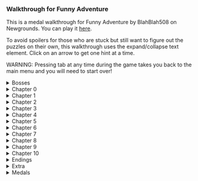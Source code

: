 <h3>Walkthrough for Funny Adventure</h3>

This is a medal walkthrough for Funny Adventure by BlahBlah508 on Newgrounds. You can play it [here](https://www.newgrounds.com/portal/view/659880).

To avoid spoilers for those who are stuck but still want to figure out the puzzles on their own, this walkthrough uses the expand/collapse text element. Click on an arrow to get one hint at a time.

WARNING: Pressing tab at any time during the game takes you back to the main menu and you will need to start over!
<details>
<summary>Bosses</summary>

- At the end of each chapter there is a boss fight. They all work the same. Wait for the red orb to appear and then hover over it with your mouse. Remember that you only deal damage when you *enter* the hitbox. No need to click. A good strategy is usually to follow the orb slightly at the edge of it and hope to get many hits in a row.

- <details><summary>You can cheat them...</summary>

  - ...by holding down the mouse button to prevent yourself from getting hit. You still need to release to be able to damage the bosses though.
  </details>
  </details>

<details>
<summary>Chapter 0</summary>

- First two stages don't really matter. You cannot win.

- <details><summary>Stage 0-3</summary>

  - Click the arrow Aquarius is holding.
  </details>
  </details>

<details>
<summary>Chapter 1</summary>

- <details><summary>Stage 1-1</summary>

  - Choose Gemini

  - <details><summary>Secret medal</summary>

    - Try to choose someone else to get Evil King`s Feast.
    </details>
  </details>

- <details><summary>Stage 1-2</summary>

  - Up and Up

  - The code "IV VII XV XVI XXIII XLII" is told to be used at stage 1-4. However, it is not the real code. It is essential as a hint though so it's still worth to note.
  </details>

- <details><summary>Stage 1-3</summary>

  - The present and the text "Spot The Difference". Remember that you have a time limit.
  </details>

- <details><summary>Stage 1-4</summary>

  - <details><summary>First phase</summary>

    - Click the space above "Enter" and write 90
    </details>

  - <details><summary>Second phase</summary>

    - Remember the message from 1-2? If you search the internet for lost 4 7 15 16 23 42 you can easily find the answer.

    - <details><summary>Still lost?</summary>

      - The code is "4 8 15 16 23 42" and is from the TV series Lost. Remember that you can copy and paste.
      </details>
    </details>
  </details>

- <details><summary>Stage 1-5</summary>

  - Secondary click and then choose "Click here to win".
  </details>

- <details><summary>Stage 1-6</summary>

  - <details><summary>Take something litterally. Can you see the note?</summary>

    - Drag the note Gemini is whistling to Pig.
    </details>
  </details>
  
- <details><summary>Stage 1-7</summary>

  - The dot is in the bottom left corner between the 1 and 7 instead of -.
  </details>
  
- <details><summary>Stage 1-8</summary>

  - These are hieroglyphs. You should be able to find the answer by searching the interned for pictures of them and then testing around with solutions.

  - <details><summary>Answer</summary>

    - 8:10 am
    </details>
  </details>
  
- <details><summary>Stage 1-9</summary>

  - Click the blue button and stay at the far left of the screen so you don't collide with the walls at the end. Then click the green button.
  </details>
  
- <details><summary>Stage 1-10</summary>

  - WARNING: This boss can bug out if you try too many times. Just make sure to complete the stage before it does that. You can get hit by the explosions.
  </details>
</details>
  
<details>
<summary>Chapter 2</summary>
  
- <details><summary>Stage 2-1</summary>

  - Do you have a phone with actual buttons for each number lying around? You could need to take a look at it for this stage.

  - <details><summary>Click on the blue panel to enter the code</summary>

    - The code is on the same buttons as the letters KEY: 539
    </details>
  </details>
  
- <details><summary>Stage 2-2</summary>
  
  - <details><summary>First code</summary>
  
    - Drag the pieces of paper to puzzle together the first four-digit code.
  
    - <details><summary>This code is almost too obvious</summary>

      - It is "****"
      </details>
    </details>

  - <details><summary>Second code</summary>

    - The green paper that shows up also shows the correct code
  
    - <details><summary>...but it could be really hard to read.</summary>

      - It is upside down. 15177135
      </details>
    </details>
  </details>

- <details><summary>Stage 2-3</summary>

  - Click on Nigel enough times.
  </details>
  
- <details><summary>Stage 2-4</summary>

  - You can drag around the word THIS but for no purpose.
  
  - <details><summary>There is something more litteral you can drag around too</summary>

    - The whole box of text.
    </details>
  </details>
  
- <details><summary>Stage 2-5</summary>

  - <details><summary>First three answers are put in the first field, "Answer:". You just need to do the math.</summary>

    - 5, 3, 7
    </details>
  
  - <details><summary>Fourth answer is put as the "Date answer:". It is trickier, but you can brute force it easily since if just one number is correct you won't lose life.</summary>

    - 2014-4-1
    </details>

  - <details><summary>Medal</summary>

    - Simply lose the stage by answering wrong enough times to get Panic Cat.
    </details>
  </details>
  
- <details><summary>Stage 2-6</summary>

  - One of the cameras you need to find is the camera you get as reference.

  - <details><summary>Spoiler pic</summary>
  
    ![](https://github.com/JME10135/Test/blob/JME10135-patch-1/J.png)
    </details>
  
- <details><summary>Stage 2-7</summary>

  - <details><summary>You need to lose to be able to win.</summary>
  
    - Click the blue circle, then on the losing screen click the o in "LOSE".
    </details>
  </details>
  
- <details><summary>Stage 2-8</summary>

  - <details><summary>A wordplay, which is going to be very common in this game.</summary>

    - Click "BALL" in "2-8 - THE BALL".
    </details>
  </details>
  
- <details><summary>Stage 2-9</summary>

  - Drag the gun away from yourself.

  - <details><summary>Medal</summary>

    - Click the gun to shoot yourself and get 2 o'clock murder.
    </details>
  </details>
  
- <details><summary>Stage 2-10</summary>

  - Bottom left corner is a safe spot.
  </details>
  </details>

<details>
<summary>Chapter 3</summary>
  
- <details><summary>Stage 3-1</summary>

  - Click the Gemini sign on the wall. Then click the pit to enter it.
  
  - <details><summary>PUZZLE PIECE</summary>

    - After you have clicked the Gemini sign, click the Aquarius sign (pointed on with green). Then enter the pit. The pit should glow red before you enter it. Down there you can click on the piece of paper that shows 508. You need to click all 5 pieces through the game in order to be able to achieve some of the endings. If you entered the pit without the puzzle piece you won't get a certain medal at the end.

    ![](https://github.com/JME10135/Test/blob/JME10135-patch-1/J.png)
    </details>
  </details>

- <details><summary>Stage 3-2</summary>

  - Click the white button as fast as you can. When the lid is gone, click the other white hole to win.

  - <details><summary>PUZZLE PIECE</summary>
  
    - Click on the piece of paper that shows 3 to be able to unlock something at the end (but you need all 5 pieces to do so).
    ![](https://github.com/JME10135/Test/blob/JME10135-patch-1/J.png)
    </details>
  </details>
  
- <details><summary>Stage 3-3</summary>

  - Click "YES", then drag the hammer to the pig to get some money. Then click "YES" again.
  </details>
  
- <details><summary>Stage 3-4</summary>

  - Drag the screen to the side a bunch of times. It is actually a moveable gray rectangle. Click the door behind to open it and again to enter it.
  </details>
  
- <details><summary>Stage 3-5</summary>

  - Click on Nigel till you win.
  </details>
  
- <details><summary>Stage 3-6</summary>

  - <details><summary>Enter the current date</summary>

    - 2014/9/21
    </details>
  </details>
  
- <details><summary>Stage 3-7</summary>

  - Click on what best resemble a handle. It it mostly yellow.
  </details>
  
- <details><summary>Stage 3-8</summary>

  - <details><summary>There is a hidden red dod somewhere</summary>

    - It is on the number 9 on the clock.
    </details>
  </details>
  
- <details><summary>Stage 3-9</summary>

  - Click any of Nigel's choises.

  - <details><summary>Medal</summary>

    - Lose by clicking any of your own choises to get Prompt by a ghost.
    </details>
  </details>
  
- <details><summary>Stage 3-10</summary>

  - The bottom left corner is a safe spot.
  </details>
  </details>

<details>
<summary>Chapter 4</summary>
  
- <details><summary>Stage 4-1</summary>

  - Go to mercury (the green planet) to pick up the translator. (Optional)
 
  - Go to earth to pick up the map.
 
  - Go to mars and click on the door. (You can use the translator on the alien)

  - <details><summary>PUZZLE PIECE/summary>
 
    - While on mars, click on the puzzle piece that reads 27. You can barely see the 2 at the edge of the screen behind the door. Collect all 5 pieces through the game to unlock some alternative endings at the end.

    ![](https://github.com/JME10135/Test/blob/JME10135-patch-1/J.png)
    </details>
  </details>
  
- <details><summary>Stage 4-2</summary>

  - Click on three maps. One is carrie holding and another is clearly visible on a big yellow flower. The last map is well hidden besides the "Item to find" text. A corner is sticking out next to it.
  </details>
  
- <details><summary>Stage 4-3</summary>

  - <details><summary>You cannot touch the sun with your mouse. Is there another way to move the sun?</summary>

    - There is a green directional arrow. Hold that directional arrow down on your keyboard. Then click the earth artifact behind with your mouse.
    </details>
  </details>
  
- <details><summary>Stage 4-4</summary>

  - More hieroglyphs. Try to search the internet for similar pictures of them.

  - <details><summary>The password is fitting for what you search for.</summary>
 
    - "Fire"
    </details>
  </details>
  
- <details><summary>Stage 4-5</summary>

  - This is the same as in stage 4-3. Just an extra click on the fire artifact.
  </details>
  
- <details><summary>Stage 4-6</summary>

  - Click the tank to win.

  - <details><summary>Medal</summary>

    - Lose by choosing either Attack or Defence to get Think twice before do something like that.
    </details>
  </details>
  
- <details><summary>Stage 4-7</summary>
  
  - <details><summary>The pattern is 1 2 6 4 3 5 and it stops at 3 so the answer should be 5 but there is no 5 to click. Maybe you can anyway?</summary>

    - It is hidden in the top right corner.
    </details>
  </details>
  
- <details><summary>Stage 4-8</summary>

  - You cannot touch the purple square so you need to wait for the air artifact to move out from it, which is just for a very brief moment. Keep your cursor as close to the edge of the square as you can and be ready to click when the cursor is over the artifact.
  </details>
  
- <details><summary>Stage 4-9</summary>

  - Click on "YES", then on your current currency "$ 250", then on "YES" and finally on the water artifact.

  - <details><summary>Medal</summary>
 
    - Try to break the piggy bank with the hammer to unlock Break into the pig bank.
    </details>
  </details>
  
- <details><summary>Stage 4-10</summary>

  - If you are not in a hurry you could search for a safe spot where you also hit the red orb and then leave the game like that for some minutes, dealing one health point of damage at a time.
  </details>
  </details>

<details>
<summary>Chapter 5</summary>
  
- <details><summary>Stage 5-1</summary>

  - This shouldn't be too hard, but anyway the answers are: TRUE, FALSE, FALSE, TRUE, FALSE
  </details>
  
- <details><summary>Stage 5-2</summary>

  - Attack, then click the wand, then attack again.

  - <details><summary>The last wall cannot be broken, but the arrow should provide a decent hint.</summary>

    - Hold the up arrow.
    </details>

  - <details><summary>Medal</summary>

    - Lose to get Carrie Carrie Clumsy Clumsy. Just attack continuously.
    </details>
  </details>
  
- <details><summary>Stage 5-3</summary>

  - Click on the wand, then on the wall to attack it. Not on the attack button. Then click the black door.
  </details>
  
- <details><summary>Stage 5-4</summary>

  - This is a reaction test. The seventh ? is on the ? next to the number of how many you have taken. The tenth is in the bubble with the text of what that monster says instead of the ? in "Touch the "?" before it". You can secondary click to freeze the game for a brief time, but it only works the first times.
  </details>
  
- <details><summary>Stage 5-5</summary>

  - Slap Nigel across the face three times by dragging the mouse from cheek to cheek.
  </details>
  
- <details><summary>Stage 5-6</summary>

  - Look at the riddles and try to think out the answer from them. They are actually quite logical.

  - <details><summary>A circle of FROG CHAIRS will turn hot to cold.</summary>
 
    - Frog chairs refers to the mushrooms. Drag them all to the fire that is hot. It turns the fire to water that is cold.
    </details>

  - <details><summary>Only SLEEPING will open the door.</summary>
 
    - Click "On" to turn it into sleep (Off).
    </details>

  - <details><summary>With enough LIGHT the pathway will be opened.</summary>
 
    - Drag the bright, burning mushroom to the gray space to the right to reveal a cave entrance. Then click on it.
    </details>

  - Sadly it seems like the sounds get muted on this stage and doesn't return.
  </details>
  
- <details><summary>Stage 5-7</summary>

  - Click the water artifact that is barely visible at the bottom of the screen. Then click the hole to enter it.
 
  - After that, click the "Locked" text to unlock and then click the door to open it.
  </details>
  
- <details><summary>Stage 5-8</summary>

  - <details><summary>You can click the paper in the corner to see which order to place the artifacts in.</summary>

    - Earth, fire, air, water.
    </details>
  </details>
  
- <details><summary>Stage 5-9</summary>

  - Do not press alt + f4! That combination closes the focused window on most computers.
 
  - The handle is the I in "EXIT". Drag it to the door and use it.
  </details>
  
- <details><summary>Stage 5-10</summary>

  - Both top corners are safe.
  </details>
  </details>

<details>
<summary>Chapter 6</summary>
  
- <details><summary>Stage 6-1</summary>
  
  - <details><summary>Take something literally again</summary>

    - "Password" is the password.
    </details>
  </details>
  
- <details><summary>Stage 6-2</summary>

  - Click on the plant. Then on the white dot to get the hint for the password. After you have entered the password, click on the blue door to the left.

  - <details><summary>MDCLXVI?</summary>
 
    - It is roman numbers for 1666
    </details>

  - <details><summary>Medal</summary>

    - Click the green key under the plant when you pick up the password. Then click on the door before you find the blue key to get Colour Blinded.
    </details>
  </details>
  
- <details><summary>Stage 6-3</summary>

  - <details><summary>The password is in the text at the bottom.</summary>

    - 3054
    </details>
  </details>
  
- <details><summary>Stage 6-4</summary>

  - You need to be fast. Keep the cursor at the bottom of the screen while you wait for the door to open.
  </details>
  
- <details><summary>Stage 6-5</summary>

  - Enter commands in the field between "Command:" and `<Door>`. A command starts with /

  - <details><summary>What command could be used to open a door?</summary>

    - /open
    </details>

  - <details><summary>Medal</summary>

    - Enter "/kill" for Kill the door.
    </details>
  </details>
  
- <details><summary>Stage 6-6</summary>

  - The game it most likely muted since 5-6. The answer is Faith It which is used on many stages through the game.
  </details>
  
- <details><summary>Stage 6-7</summary>

  - Click "YES", then "NO", then "YES".
  </details>
  
- <details><summary>Stage 6-8</summary>

  - Drag the fire to the window without hitting any other element. Then click on the broken window.
  </details>
  
- <details><summary>Stage 6-9</summary>

  - <details><summary>A green arrow pointing to the side... Have I seen this before?</summary>

    - Hold the left arrow key down and click on what resembles the body for the artifacts to be placed on.
    </details>

  - Clicking the red button takes you back to 6-5.
  </details>
  
- <details><summary>Stage 6-10</summary>

  - Remember that you can follow the orb with the mouse to get as many hits as possible.
  </details>
  </details>

<details>
<summary>Chapter 7</summary>
  
- <details><summary>Stage 7-1 and 7-2</summary>

  - Move with the arrow keys. Just get to the yellow goal and avoid the red spikes.
  </details>
  
- <details><summary>Stage 7-3</summary>

  - Click on the wall to lower it.
  </details>
  
- <details><summary>Stage 7-4</summary>

  - Ignore the warning and keep going. You can jump on the cloud.
  </details>
  
- <details><summary>Stage 7-5</summary>

  - You can continue to climb. You just start off-screen.

  - <details><summary>PUZZLE PIECE</summary>

    - Click on what resembles the frame of the number puzzle. If you collect all 5 pieces you can choose additional endings when you have completed the game.

    ![](https://github.com/JME10135/Test/blob/JME10135-patch-1/J.png)
    </details>
  </details>
  
- <details><summary>Stage 7-6</summary>

  - Click on the green circle to move the cloud out of the way. Then click it again when the message has popped up to close it.

  - <details><summary>Medal</summary>

    - Click the cloud that says "Click this" for TROLOLO.
    </details>
  </details>
  
- <details><summary>Stage 7-7</summary>

  - Slap Nigel across the face three times.
  </details>
  
- <details><summary>Stage 7-8</summary>

  - Jump over the sword and be ready to jump again before it hits you.
  </details>
  
- <details><summary>Stage 7-9</summary>

  - Just follow the red arrow.
  </details>
  
- <details><summary>Stage 7-10</summary>

  - I would recommend to stay in the lower left part untill the red orb appears.
  </details>
  </details>

<details>
<summary>Chapter 8</summary>
  
- <details><summary>Stage 8-1</summary>

  - <details><summary>What could be violent but is also used to open a door?</summary>

    - Fist
    </details>
  </details>
  
- <details><summary>Stage 8-2</summary>

  - Yellow is sun, green is mercury, orange is venus and the last planet is earth.

  - <details><summary>First part</summary>
 
    - A circle with a dot resembles a solar system where the dot is the sun.
   
    - The next symbol is a transgender symbol which is associated with mercury.
   
    - Second last is the symbol for woman which is associated with venus.
   
    - A ring with an X in is used to resemble your home planet.

    - <details><summary>Answer</summary>
   
      - Sun, mercury, venus, earth.
      </details>
    </details>

  - <details><summary>Second part</summary>

    - The first symbol could be taken as number two, but also as Gemini which is associated with mercury. Both ways to reed it works in the solution.

    - The second symbol is Taurus and is associated with venus.

    - The third symbol is Leo and is associaded with the sun.

    - <details><summary>Answer</summary>
   
      - Mercury, venus, sun, earth.
      </details>
    </details>

  - <details><summary>Third part</summary>
 
    - Venus, earth, mercury, sun.
    </details>

  - <details><summary>Fourth part</summary>
 
    - Sun, earth, mercury, venus.
    </details>
  </details>
  
- <details><summary>Stage 8-3</summary>

  - Continue the cycle of the moon.

  - <details><summary>The last part should be empty, but how to select it?</summary>
 
    - There is a fifth alternative under the full moon.
    </details>
  </details>
  
- <details><summary>Stage 8-4</summary>

  - <details><summary>Drag the artifact parts to the template.</summary>

    - Start with the head. Then the body and lastly the arrow. If you drag them in the wrong order you need to remove them and do it correctly.

    - The arrow is on the arrow for the reference figure.
    </details>
  </details>
  
- <details><summary>Stage 8-5</summary>

  - Click on the artifacts to change element and click on the elements that are selected. When you have got rid of them all, drag the finish to Carrie.
  </details>
  
- <details><summary>Stage 8-6</summary>

  - Just wait on the losing screen until you win.
  </details>
  
- <details><summary>Stage 8-7</summary>

  - Navigate through the obstacles and take the green key. Then get back to the start. No need to take the other key.
  </details>
  
- <details><summary>Stage 8-8</summary>

  - 1.12, 2.Clownfish, 3.This is logic, 4.4, 5.This is LOL23, 6.OF COURSE!!!!!! My IQ is > 250!!!!!!
  </details>
  
- <details><summary>Stage 8-9</summary>

  - Move with WASD

  - <details><summary>At the end:</summary>
 
    - Click on the last line to stop it.
    </details>
  </details>
  
- <details><summary>Stage 8-10</summary>

  - Top right corner is safe.
  </details>
  </details>

<details>
<summary>Chapter 9</summary>
  
- <details><summary>Stage 9-1</summary>
  
  - <details><summary>"Warm tips: You only need to go down!"</summary>

    - Hold the down key. This takes a while. Then click the other door that just came down.
    </details>
  
  - <details><summary>Secret medal</summary>
 
    - Click on the questionmark to get Curiosity Killed The Cat.
    </details>
  </details>
  
- <details><summary>Stage 9-2</summary>

  - Reed the agreement by holding the down arrow.
  </details>
  
- <details><summary>Stage 9-3</summary>
  
  - <details><summary>Another example of taking something literally.</summary>

    - Drag the words "the key" from Open the chest using... to the chest. Then wait. If you click on the open chest there is a bomb waiting for you.
    </details>
  </details>
  
- <details><summary>Stage 9-4</summary>

  - Drag the bomb to the dispenser.
  </details>
  
- <details><summary>Stage 9-5</summary>

  - Press A and then hold down the left key to flee.
  </details>
  
- <details><summary>Stage 9-6</summary>

  - 7.Well...... I kind of enjoy this game though., 8.Actually, I had share it to Pandora already!, 9.Yes she did!, 10.Mt. Fruitwer   6995M, 11.I like this game after I rege quit 50 times!, 12.Trololo(the last word in the question)
  </details>
  
- <details><summary>Stage 9-7</summary>

  - This stage could be tricky. The hitbox is actually the whole cursor and not just the pointing tip, so keep this in mind. Practice makes perfect. At the fourth phase you need to move out of the screen and enter just above the 9 in 9-7.
  </details>
  
- <details><summary>Stage 9-8</summary>

  - Move the blue dot through the green tiles by clicking the arrows.

  - <details><summary>The arrows get mixed up at the end.</summary>
 
    - The last direction is in the secondary click menu.
    </details>
    
  - <details><summary>Here is a cheat note:</summary>
    
    ![](https://github.com/JME10135/Test/blob/JME10135-patch-1/J.png)
    </details>
  </details>
  
- <details><summary>Stage 9-9</summary>

  - Click the green dot when the bomb reaches zero. Sometimes it is not visible and I guess it is behind the bomb then. Fast reaction is the key.
  </details>
  
- <details><summary>Stage 9-10</summary>

  - This boss requires some fancy moves and agility. It is always shooting arrows in the same spiral, so try to follow the flow of arrows on the inside if possible. Otherwise just try to get through the gaps of it.
  </details>
  </details>

<details>
<summary>Chapter 10</summary>

- This is where the difficulty ramps up.

- <details><summary>Stage 10-1</summary>

  - <details><summary>First phase</summary>

    - Red, blue, yellow, orange, green.

    - <details><summary>...but there is no green?</summary>

      - It is in the top left corner.
      </details>
    </details>

  - <details><summary>Second phase</summary>
  
    - <details><summary>No need to answer the question. Just do what you are told... literally, again.</summary>
 
      - Write "it"
      </details>
    </details>
  </details>
  
- <details><summary>Stage 10-2</summary>

  - You need to press the elements in the order EARTH, FIRE, WATER, AIR 12 times.
 
  - It is from up to down except the last cycle when the elements switch place, so be cautious.
  </details>
  
- <details><summary>Stage 10-3</summary>

  - You need to play the melody shown with notes. Too bad the game mutes at stage 5-6. This should not make it any harder though.

  - <details><summary>Can you read notes?</summary>

    - <details><summary>The melody is Twinkle twinkle little star.</summary>
 
      - C, C, G, G, A, A, G, F, F, E, E, D, D, C (First tangent is C)
      </details>
    </details>

  - <details><summary>The last note is a trap</summary>

    - Click the sheet note.
    </details>
  </details>

- <details><summary>Stage 10-4</summary>

  - Drag six invisible tiles to uncover the code There are three on each side. One of them covers the 1 in 10-4 and one is in the red circle.
 
  - <details><summary>Put the code from up and downward in a zig zag pattern starting like the red circle and arrow shows.</summary>
 
    - 778631
    </details>

  - <details><summary>Secret medal</summary>

    - Could be the hardest medal in the game. Click the top left corner for LOL69.
    </details>
  </details>
  
- <details><summary>Stage 10-5</summary>

  - <details><summary>There are some red herrings here</summary>

    - <details><summary>Experiment a bit with the keyboard.</summary>
 
      - Hold the right arrow key down to move the coconut. Continue to hold it down until the red dod behind also moves out of the way. Click on the revealed small coconut.
      </details>
    </details>
  </details>
  
- <details><summary>Stage 10-6</summary>
  
  - <details><summary>First phase</summary>
    - <details><summary>Time for some search on the internet</summary>

      - It is a very large molecule which spelled would contain 189819 letters.
      </details>
    </details>

  - <details><summary>Second phase</summary>
 
    - titin
    </details>

  - <details><summary>PUZZLE PIECE</summary>

    - Click on the paper piece in the tree. It is the last piece of 5 and has the numbers 1496 written on it. If you have collected all of them you can reveal some extra endings at the end.

    ![](https://github.com/JME10135/Test/blob/JME10135-patch-1/J.png)
    </details>
  </details>
  
- <details><summary>Stage 10-7</summary>

  - LV1: First, LV2: Second, LV3: First, LV4: Fifth, LV5: The E in "THE MATCH".
  </details>
  
- <details><summary>Stage 10-8</summary>

  - Click the - in 10-8. This is a reference to stage 1-7.
  </details>
  
- <details><summary>Stage 10-9</summary>

  - You need some knowledge about the 32-bit integer to be able to pass this.

  - <details><summary>Search the internet</summary>
 
    - The gray text is supposed to say 6 x V + -> I  Bit (Largest) and should translate to the largest 31 bit.
   
    - 2147483647
    </details>
  </details>
  
- <details><summary>Stage 10-10</summary>

  - Stay at the middle of the left edge the first two attacks, then at the bottom to the left the last two attacks.
  </details>
  
- <details><summary>Stage 10-11</summary>

  - WARNING: A little spoiler for the bad ending could be worth mentioning. If you wait for long enough after you have depleted the shield completely, you get the bad ending and have to play the whole game again for another try.

  - <details><summary>Final boss battle (shield part)</summary>

    - Avoit the red shuriken-like projectiles and wait at the middle of the bottom for the red walls to trap you and force you upwards. There is no red orb. To deplete the shield you need to wait for the move the cursor forth and back between the number for how much shield it is left and the actual shield. It works best if you move the mouse horizontally in the middle of the screen at that height. **You can only deplete the shield between the secont and the third shuriken attack.** Stay in the middle during the second attack so you are ready.
   
    - If you have not used the click-and-hold-down cheat yet it could be time to make an exception.
    </details>

  - After you have taken down the shield there are differend outcomes for what you do, not do and have done through the game. It's all covered in the endings part below.
  </details>
  </details>

<details>
<summary>Endings</summary>

- <details><summary>The first ending</summary>

  - You get this if the final boss manages to escape after you have depleted the shield completeld.

  - <details><summary>The second ending</summary>
 
    - Click the bow and arrow for the ultimate attack and defeat the boss. The second ending is for not having all 5 puzzle pieces.

    - <details><summary>The third ending</summary>

      - The rest of the endings are for defeating the boss and having all 5 puzzle pieces. For the third ending, enter the wrong code.

      - <details><summary>The fourth ending</summary>

        - The fourth ending is for entering the correct code. Sadly, you cannot see the puzzle pieces in-game other than when you collect them which makes this much harder.

        - <details><summary>Here are all the pieces</summary>
  
          ![](https://github.com/JME10135/Test/blob/JME10135-patch-1/J.png)
       
          - Note that it is a 1 in 1496 and not a 7.
          </details>

        - <details><summary>Here is the solved puzzle [big spoiler]</summary>
  
          ![](https://github.com/JME10135/Test/blob/JME10135-patch-1/J.png)
       
          - 5083271496
          </details>
  
        - <details><summary>But wait there is more!</summary>

          - I assume you clicked "NO" at the end of the fourth ending? There is also a secret ending for clicking the hidden green button at the bottom right corner.
         
          - **This is the fifth ending and grants you the Happy Ending medal.**
  </details>
  </details>
  </details>
  </details>
  </details>
  </details>
  
<details>
<summary>Extra</summary>

- When you have completed the game you can click on "Do not push!!!" for some dev notes and such.
</details>
  
<details>
<summary>Medals</summary>
  
- <details><summary>-370</summary>
  
  - Complete chapter 0.
  </details>
  
- <details><summary>Kill the door</summary>

  - Enter /kill as a command in 6-5.
  </details>
  
- <details><summary>Mentally disabled</summary>
  
  - Click the Do not push button at the main menu enough times.
  </details>
  
- <details><summary>Think twice before do something like that</summary>

  - Lose stage 4-6.
  </details>
  
- <details><summary>TROLOLO</summary>

  - Click on the Click this cloud in 7-6.
  </details>
  
- <details><summary>Break into the pig bank</summary>

  - Try to break the piggy bank in 4-9.
  </details>
  
- <details><summary>Carrie Carrie Clumsy Clumsy</summary>

  - Lose stage 5-2.
  </details>
  
- <details><summary>Faithful Nemo</summary>

  - Complete stage 8-10
  </details>
  
- <details><summary>Panic Cat</summary>

  - Lose stage 2-5.
  </details>
  
- <details><summary>Riddle under the puzzled abyss</summary>

  - Complete stage 5-6.
  </details>
  
- <details><summary>Stupid Robot</summary>

  - Complete a stage with a negative IQ.
  </details>
  
- <details><summary>1 o'clock murder</summary>

  - Slap Nigel. You get to do this in stage 5-5.
  </details>
  
- <details><summary>2 o'clock murder</summary>

  - Lose stage 2-9.
  </details>
  
- <details><summary>Colour Blinded</summary>

  - Try to open the door with only the green key in 6-2.
  </details>
  
- <details><summary>Prompt by a ghost</summary>

  - Pick any of your own choises at stone paper scissors in 3-9.
  </details>
  
- <details><summary>Smart Robot</summary>

  - Complete a stage with an IQ of 300.
  </details>
  
- <details><summary>YOU CAT STRANGLER, YOU'LL REGRET THIS!!</summary>

  - Complete stage 2-3.
  </details>
  
- <details><summary>Good Luck!</summary>

  - Win the game by completing stage 10-11.
  </details>
  
- <details><summary>Secret medal: Evil King`s Feast</summary>

  - On stage 1-1, try to pick one of the choices you cannot afford.
  </details>
  
- <details><summary>Secret medal: Curiosity Killed The Cat</summary>

  - Click the ? on stage 9-1.
  </details>
  
- <details><summary>Secret Medal: Happy Ending</summary>

  - Get the secret ending.
  </details>
  
- <details><summary>Secret Medal: LOL69</summary>

  - Click the top left corner in 10-4.
  </details>
  </details>
